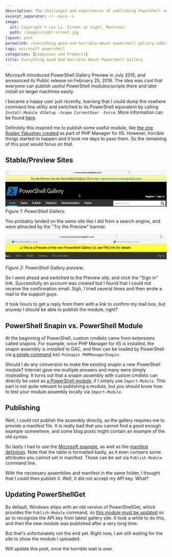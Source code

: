```yaml
---
description: The challenges and experiences of publishing PowerShell modules to PowerShell Gallery, including account verification issues and PowerShellGet module requirements.
excerpt_separator: <!--more-->
image:
  alt: Copyright © Lex Li. Street at night, Montreal.
  path: /images/night-street.jpg
layout: post
permalink: /everything-good-and-horrible-about-powershell-gallery-a2814e1a8ab6
tags: microsoft powershell
categories: [Companies and Products]
title: Everything Good And Horrible About PowerShell Gallery
---
```

Microsoft introduced PowerShell Gallery Preview in July 2015, and announced its Public release on February 25, 2016. The idea was cool that everyone can publish useful PowerShell modules/scripts there and later install on target machines easily.
<!--more-->

I became a happy user just recently, learning that I could dump the vswhere command line utility and switched to its PowerShell equivalent by calling `Install-Module VSSetup -Scope CurrentUser -Force`. More information can be found [here](https://github.com/Microsoft/vssetup.powershell).

Definitely this inspired me to publish some useful module, like [the one Ruslan Yakushev created](https://www.phpmanager.xyz/tutorials/command-line.html) as part of PHP Manager for IIS. However, horrible things started to happen and it took me days to pass them. So the remaining of this post would focus on that.

## Stable/Preview Sites
![img-description](/images/stable-site.png)
_Figure 1: PowerShell Gallery._

You probably landed on the same site like I did from a search engine, and were attracted by the "Try the Preview" banner.

![img-description](/images/preview-site.png)
_Figure 2: PowerShell Gallery preview._

So I went ahead and switched to the Preview site, and click the "Sign in" link. Successfully an account was created but I found that I could not receive the confirmation email. Sigh, I tried several times and then wrote a mail to the support guys.

It took hours to get a reply from them with a link to confirm my mail box, but anyway I should be able to publish the module, right?

## PowerShell Snapin vs. PowerShell Module

At the beginning of PowerShell, custom cmdlets came from extensions called snapins. For example, once PHP Manager for IIS is installed, the snapin assembly is installed to GAC, and then can be loaded by PowerShell via [a single command](https://docs.microsoft.com/powershell/module/microsoft.powershell.core/add-pssnapin?view=powershell-5.1) `Add-PsSnapin PHPManagerSnapin`.

Should I do any conversion to make the existing snapin a new PowerShell module? Internet gave me multiple answers and many were simply misleading. It turns out that a snapin assembly with custom cmdlets can directly be used as [a PowerShell module](https://docs.microsoft.com/powershell/module/microsoft.powershell.core/import-module?view=powershell-6), if I simply use `Import-Module`. This part is not quite relevant to publishing a module, but you should know how to test your module assembly locally via `Import-Module`.

## Publishing

Well, I could not publish the assembly directly, as the gallery requires me to provide a manifest file. It is really bad that you cannot find a good enough example somewhere, and some blog posts might contain an example of the old syntax.

So lastly I had to use the [Microsoft example](https://github.com/Microsoft/vssetup.powershell/blob/develop/src/VSSetup.PowerShell/VSSetup.psd1), as well as the [manifest definition](https://docs.microsoft.com/powershell/gallery/concepts/item-manifest-affecting-ui). Note that the table is formatted badly, as it even contains some attributes you cannot set in manifest. Those can be set via `Publish-Module` command line.

With the necessary assemblies and manifest in the same folder, I thought that I could then publish it. Well, it did not accept my API key. What?

## Updating PowerShellGet

By default, Windows ships with an old version of PowerShellGet, which provides the `Publish-Module` command, so [this module must be updated](https://docs.microsoft.com/powershell/gallery/installing-psget) so as to recognize the API key from latest gallery site. 
It took a while to do this, and then the new module was published after a very long time.

But that's unfortunately not the end yet. Right now, I am still waiting for the site to show the module I uploaded.

Will update this post, once the horrible wait is over.
